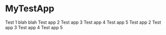# MyTestApp

Test 1
blah blah
Test app 2
Test app 3
Test app 4
Test app 5
Test app 2
Test app 3
Test app 4
Test app 5
